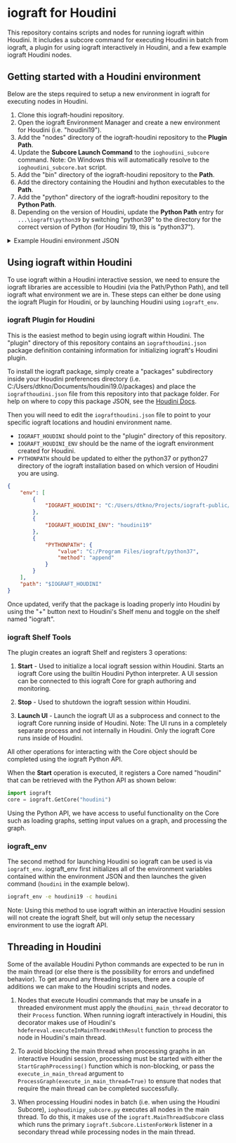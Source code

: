 # iograft for Houdini

This repository contains scripts and nodes for running iograft within Houdini. It includes a subcore command for executing Houdini in batch from iograft, a plugin for using iograft interactively in Houdini, and a few example iograft Houdini nodes.

## Getting started with a Houdini environment

Below are the steps required to setup a new environment in iograft for executing nodes in Houdini.

1. Clone this iograft-houdini repository.
2. Open the iograft Environment Manager and create a new environment for Houdini (i.e. "houdini19").
3. Add the "nodes" directory of the iograft-houdini repository to the **Plugin Path**.
4. Update the **Subcore Launch Command** to the `ioghoudini_subcore` command. Note: On Windows this will automatically resolve to the `ioghoudini_subcore.bat` script.
5. Add the "bin" directory of the iograft-houdini repository to the **Path**.
6. Add the directory containing the Houdini and hython executables to the **Path**.
7. Add the "python" directory of the iograft-houdini repository to the **Python Path**.
8. Depending on the version of Houdini, update the **Python Path** entry for `...\iograft\python39` by switching "python39" to the directory for the correct version of Python (for Houdini 19, this is "python37").

<details><summary>Example Houdini environment JSON</summary>
<p>

```json
{
    "plugin_path": [
        "C:\\Program Files\\iograft\\types",
        "C:\\Program Files\\iograft\\nodes",
        "{IOGRAFT_USER_CONFIG_DIR}\\types",
        "{IOGRAFT_USER_CONFIG_DIR}\\nodes",
        "C:\\Users\\dtkno\\Projects\\iograft-public\\iograft-houdini\\nodes"
    ],
    "subcore": {
        "launch_command": "ioghoudini_subcore"
    },
    "path": [
        "C:\\Program Files\\iograft\\bin",
        "C:\\Program Files\\Side Effects Software\\Houdini 19.0.531\\bin",
        "C:\\Users\\dtkno\\Projects\\iograft-public\\iograft-houdini\\bin"
    ],
    "python_path": [
        "C:\\Program Files\\iograft\\types",
        "C:\\Program Files\\iograft\\python37",
        "C:\\Users\\dtkno\\Projects\\iograft-public\\iograft-houdini\\python"
    ],
    "environment_variables": {},
    "appended_environments": [],
    "name": "houdini19"
}
```

</p>
</details>


## Using iograft within Houdini

To use iograft within a Houdini interactive session, we need to ensure the iograft libraries are accessible to Houdini (via the Path/Python Path), and tell iograft what environment we are in. These steps can either be done using the iograft Plugin for Houdini, or by launching Houdini using `iograft_env`.

### iograft Plugin for Houdini

This is the easiest method to begin using iograft within Houdini. The "plugin" directory of this repository contains an `iografthoudini.json` package definition containing information for initializing iograft's Houdini plugin.

To install the iograft package, simply create a "packages" subdirectory inside your Houdini preferences directory (i.e. C:/Users/dtkno/Documents/houdini19.0/packages) and place the `iografthoudini.json` file from this repository into that package folder. For help on where to copy this package JSON, see the [Houdini Docs](https://www.sidefx.com/docs/houdini/ref/plugins.html).

Then you will need to edit the `iografthoudini.json` file to point to your specific iograft locations and houdini environment name.
- `IOGRAFT_HOUDINI` should point to the "plugin" directory of this repository.
- `IOGRAFT_HOUDINI_ENV` should be the name of the iograft environment created for Houdini.
- `PYTHONPATH` should be updated to either the python37 or python27 directory of the iograft installation based on which version of Houdini you are using.

```json
{
    "env": [
        {
            "IOGRAFT_HOUDINI": "C:/Users/dtkno/Projects/iograft-public/iograft-houdini/plugin"            
        },
        {
            "IOGRAFT_HOUDINI_ENV": "houdini19"
        },
        {
            "PYTHONPATH": {
                "value": "C:/Program Files/iograft/python37",
                "method": "append"
            }
        }
    ],
    "path": "$IOGRAFT_HOUDINI"
}
```

Once updated, verify that the package is loading properly into Houdini by using the "+" button next to Houdini's Shelf menu and toggle on the shelf named "iograft".

### iograft Shelf Tools

The plugin creates an iograft Shelf and registers 3 operations:

1. **Start** -
Used to initialize a local iograft session within Houdini. Starts an iograft Core using the builtin Houdini Python interpreter. A UI session can be connected to this iograft Core for graph authoring and monitoring.

2. **Stop** -
Used to shutdown the iograft session within Houdini.

3. **Launch UI** -
Launch the iograft UI as a subprocess and connect to the iograft Core running inside of Houdini. Note: The UI runs in a completely separate process and not internally in Houdini. Only the iograft Core runs inside of Houdini.

All other operations for interacting with the Core object should be completed using the iograft Python API.

When the **Start** operation is executed, it registers a Core named "houdini" that can be retrieved with the Python API as shown below:

```python
import iograft
core = iograft.GetCore("houdini")
```

Using the Python API, we have access to useful functionality on the Core such as loading graphs, setting input values on a graph, and processing the graph.


### iograft_env

The second method for launching Houdini so iograft can be used is via `iograft_env`. iograft_env first initializes all of the environment variables contained within the environment JSON and then launches the given command (`houdini` in the example below).

```bat
iograft_env -e houdini19 -c houdini
```

Note: Using this method to use iograft within an interactive Houdini session will not create the iograft Shelf, but will only setup the necessary environment to use the iograft API.


## Threading in Houdini

Some of the available Houdini Python commands are expected to be run in the main thread (or else there is the possibility for errors and undefined behavior). To get around any threading issues, there are a couple of additions we can make to the Houdini scripts and nodes.

1. Nodes that execute Houdini commands that may be unsafe in a threaded environment must apply the `@houdini_main_thread` decorator to their `Process` function. When running iograft interactively in Houdini, this decorator makes use of Houdini's `hdefereval.executeInMainThreadWithResult` function to process the node in Houdini's main thread.

2. To avoid blocking the main thread when processing graphs in an interactive Houdini session, processing must be started with either the `StartGraphProcessing()` function which is non-blocking, or pass the `execute_in_main_thread` argument to `ProcessGraph(execute_in_main_thread=True)` to ensure that nodes that require the main thread can be completed successfully.

3. When processing Houdini nodes in batch (i.e. when using the Houdini Subcore), `ioghoudinipy_subcore.py` executes all nodes in the main thread. To do this, it makes use of the `iograft.MainThreadSubcore` class which runs the primary `iograft.Subcore.ListenForWork` listener in a secondary thread while processing nodes in the main thread.
